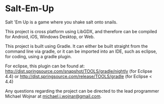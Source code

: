 # Salt-Em-Up
Salt 'Em Up is a game where you shake salt onto snails.

This project is cross platform using LibGDX, and therefore can be compiled for Android, iOS, Windows Desktop, or Web.

This project is built using Gradle.  It can either be built straight from the command line via gradle, or it can be imported into an IDE, such as eclipse, for coding, using a gradle plugin.

For eclipse, this plugin can be found at:
http://dist.springsource.com/snapshot/TOOLS/gradle/nightly (for Eclipse 4.4)
or
http://dist.springsource.com/release/TOOLS/gradle (for Eclipse < 4.4)

Any questions regarding the project can be directed to the lead programmer Michael Wojnar at michael.j.wojnar@gmail.com.
